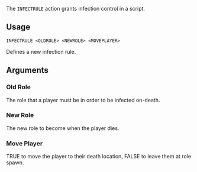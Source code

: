 The `INFECTRULE` action grants infection control in a script.

## Usage
```
INFECTRULE <OLDROLE> <NEWROLE> <MOVEPLAYER>
```
Defines a new infection rule.

## Arguments
### Old Role
The role that a player must be in order to be infected on-death.

### New Role
The new role to become when the player dies.

### Move Player
TRUE to move the player to their death location, FALSE to leave them at role spawn.